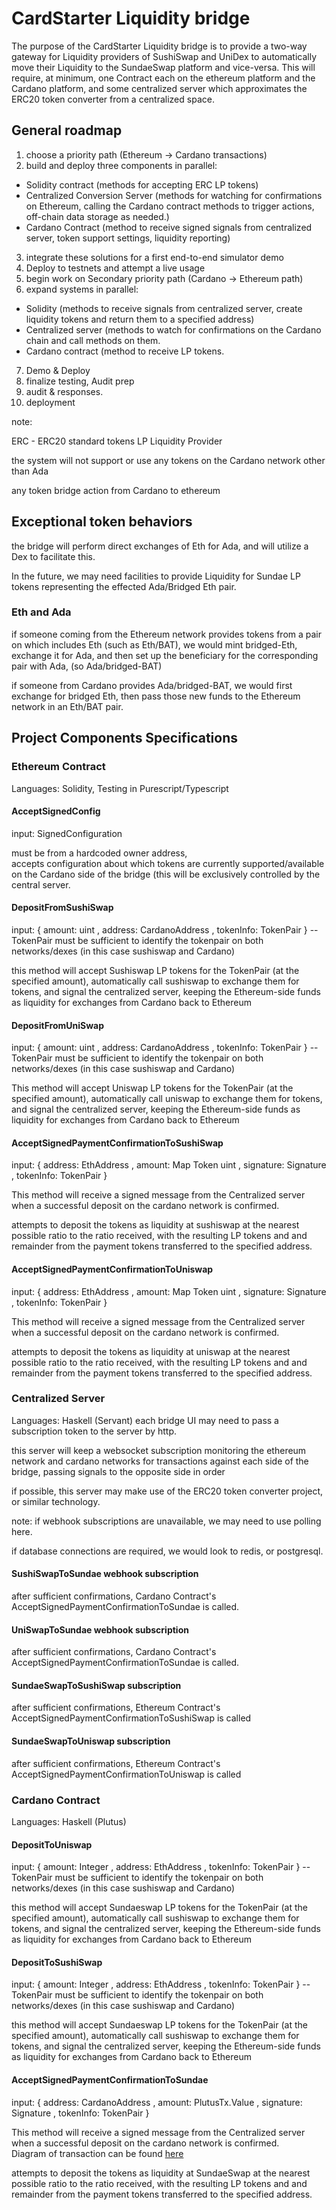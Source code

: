 # CardStarter Liquidity bridge

The purpose of the CardStarter Liquidity bridge is to provide a two-way gateway for Liquidity providers of SushiSwap and UniDex to automatically move their Liquidity to the SundaeSwap platform and vice-versa. This will require, at minimum, one Contract each on the ethereum platform and the Cardano platform, and some centralized server which approximates the ERC20 token converter from a centralized space.

## General roadmap

1) choose a priority path (Ethereum -> Cardano transactions)
2) build and deploy three components in parallel:
  - Solidity contract (methods for accepting ERC LP tokens)
  - Centralized Conversion Server (methods for watching for confirmations on Ethereum, calling the Cardano contract methods to trigger actions, off-chain data storage as needed.)
  - Cardano Contract (method to receive signed signals from centralized server, token support settings, liquidity reporting)
3) integrate these solutions for a first end-to-end simulator demo
4) Deploy to testnets and attempt a live usage
5) begin work on Secondary priority path (Cardano -> Ethereum path)
6) expand systems in parallel:
  - Solidity (methods to receive signals from centralized server, create liquidity tokens and return them to a specified address)
  - Centralized server (methods to watch for confirmations on the Cardano chain and call methods on them.
  - Cardano contract (method to receive LP tokens.
7) Demo & Deploy
8) finalize testing, Audit prep
9) audit & responses.
10) deployment

  
note:

ERC - ERC20 standard tokens
LP Liquidity Provider

the system will not support or use any tokens on the Cardano network other than Ada

any token bridge action from Cardano to ethereum

## Exceptional token behaviors

the bridge will perform direct exchanges of Eth for Ada, and will utilize a Dex to facilitate this.

In the future, we may need facilities to provide Liquidity for Sundae LP tokens representing the effected Ada/Bridged Eth pair.

### Eth and Ada

if someone coming from the Ethereum network provides tokens from a pair on which includes Eth (such as Eth/BAT), we would mint bridged-Eth, exchange it for Ada, and then set up the beneficiary for the corresponding pair with Ada, (so Ada/bridged-BAT)

if someone from Cardano provides Ada/bridged-BAT, we would first exchange for bridged Eth, then pass those new funds to the Ethereum network in an Eth/BAT pair.
 
## Project Components Specifications

### Ethereum Contract
Languages: Solidity, Testing in Purescript/Typescript

#### AcceptSignedConfig
input: SignedConfiguration

must be from a hardcoded owner address,  
accepts configuration about which tokens are currently supported/available on the Cardano side of the bridge (this will be exclusively controlled by the central server.

#### DepositFromSushiSwap

input: { amount: uint
       , address: CardanoAddress 
       , tokenInfo: TokenPair
       }
-- TokenPair must be sufficient to identify the tokenpair on both networks/dexes (in this case sushiswap and Cardano)

this method will accept Sushiswap LP tokens for the TokenPair (at the specified amount), automatically call sushiswap to exchange them for tokens, and signal the centralized server, keeping the Ethereum-side funds as liquidity for exchanges from Cardano back to Ethereum

#### DepositFromUniSwap

input: { amount: uint
       , address: CardanoAddress 
       , tokenInfo: TokenPair
       }
-- TokenPair must be sufficient to identify the tokenpair on both networks/dexes (in this case sushiswap and Cardano)

This method will accept Uniswap LP tokens for the TokenPair (at the specified amount), automatically call uniswap to exchange them for tokens, and signal the centralized server, keeping the Ethereum-side funds as liquidity for exchanges from Cardano back to Ethereum

#### AcceptSignedPaymentConfirmationToSushiSwap
input: { address: EthAddress
       , amount: Map Token uint
       , signature: Signature
       , tokenInfo: TokenPair
       }
       
This method will receive a signed message from the Centralized server when a successful deposit on the cardano network is confirmed.

attempts to deposit the tokens as liquidity at sushiswap at the nearest possible ratio to the ratio received, with the resulting LP tokens and and remainder from the payment tokens transferred to the specified address.


#### AcceptSignedPaymentConfirmationToUniswap
input: { address: EthAddress
       , amount: Map Token uint
       , signature: Signature
       , tokenInfo: TokenPair
       }
       
This method will receive a signed message from the Centralized server when a successful deposit on the cardano network is confirmed.

attempts to deposit the tokens as liquidity at uniswap at the nearest possible ratio to the ratio received, with the resulting LP tokens and and remainder from the payment tokens transferred to the specified address.

### Centralized Server
Languages: Haskell (Servant)
 each bridge UI may need to pass a subscription token to the server by http.
 
this server will keep a websocket subscription monitoring the ethereum network and cardano networks for transactions against each  side of the bridge, passing signals to  the opposite side in order 

if possible, this server may make use of the ERC20 token converter project, or similar technology.

note: if webhook subscriptions are unavailable, we may need to use polling here.

if database connections are required, we would look to redis, or postgresql.


#### SushiSwapToSundae webhook subscription
after sufficient confirmations, Cardano Contract's AcceptSignedPaymentConfirmationToSundae is called.

#### UniSwapToSundae webhook subscription
after sufficient confirmations,  Cardano Contract's AcceptSignedPaymentConfirmationToSundae is called.

#### SundaeSwapToSushiSwap subscription
after sufficient confirmations, Ethereum Contract's AcceptSignedPaymentConfirmationToSushiSwap is called

#### SundaeSwapToUniswap subscription
after sufficient confirmations, Ethereum Contract's AcceptSignedPaymentConfirmationToUniswap is called


### Cardano Contract
Languages: Haskell (Plutus)


#### DepositToUniswap

input: { amount: Integer
       , address: EthAddress
       , tokenInfo: TokenPair
       }
-- TokenPair must be sufficient to identify the tokenpair on both networks/dexes (in this case sushiswap and Cardano)

this method will accept Sundaeswap LP tokens for the TokenPair (at the specified amount), automatically call sushiswap to exchange them for tokens, and signal the centralized server, keeping the Ethereum-side funds as liquidity for exchanges from Cardano back to Ethereum

#### DepositToSushiSwap

input: { amount: Integer
       , address: EthAddress
       , tokenInfo: TokenPair
       }
-- TokenPair must be sufficient to identify the tokenpair on both networks/dexes (in this case sushiswap and Cardano)

this method will accept Sundaeswap LP tokens for the TokenPair (at the specified amount), automatically call sushiswap to exchange them for tokens, and signal the centralized server, keeping the Ethereum-side funds as liquidity for exchanges from Cardano back to Ethereum

#### AcceptSignedPaymentConfirmationToSundae
input: { address: CardanoAddress
       , amount: PlutusTx.Value
       , signature: Signature
       , tokenInfo: TokenPair
       }

This method will receive a signed message from the Centralized server when a successful deposit on the cardano network is confirmed.  
Diagram of transaction can be found [here](../docs/eutxo-design/PaymentConfirmationSundae.png)

attempts to deposit the tokens as liquidity at SundaeSwap at the nearest possible ratio to the ratio received, with the resulting LP tokens and and remainder from the payment tokens transferred to the specified address.



